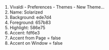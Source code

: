1. Vivaldi - Preferences - Themes - New Theme...
2. Name: Solarized
3. Background: ede7d4
4. Foreground: 657b83
5. Highlight: 586e75
6. Accent: fdf6e3
7. Accent from Page = false
8. Accent on Window = false
